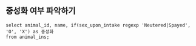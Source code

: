 ## 중성화 여부 파악하기

```MYSSQL
select animal_id, name, if(sex_upon_intake regexp 'Neutered|Spayed', 'O', 'X') as 중성화
from animal_ins;
```